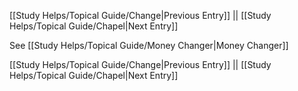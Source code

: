[[Study Helps/Topical Guide/Change|Previous Entry]]  ||  [[Study Helps/Topical Guide/Chapel|Next Entry]]

 See [[Study Helps/Topical Guide/Money Changer|Money Changer]]

[[Study Helps/Topical Guide/Change|Previous Entry]]  ||  [[Study Helps/Topical Guide/Chapel|Next Entry]]